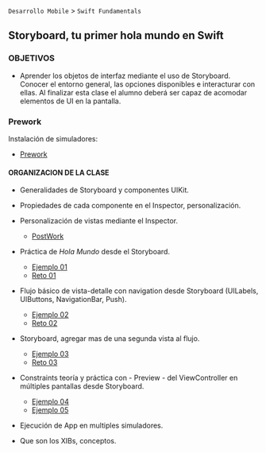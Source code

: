 
`Desarrollo Mobile` > `Swift Fundamentals`
 
## Storyboard, tu primer hola mundo en Swift

### OBJETIVOS 

- Aprender los objetos de interfaz mediante el uso de Storyboard. Conocer el entorno general, las opciones disponibles e interacturar con ellas. Al finalizar esta clase el alumno deberá ser capaz de acomodar elementos de UI en la pantalla.

### Prework 
 
Instalación de simuladores:
 
- [Prework](Prework)
 

#### ORGANIZACION DE LA CLASE 

- Generalidades de Storyboard y componentes UIKit.

- Propiedades de cada componente en el Inspector, personalización.

- Personalización de vistas mediante el Inspector.

	- [PostWork](Postwork)

- Práctica de *Hola Mundo* desde el Storyboard.

 	- [Ejemplo 01](Ejemplo-01)
	- [Reto 01](Reto-01)

- Flujo básico de vista-detalle con navigation desde Storyboard (UILabels, UIButtons, NavigationBar, Push).

	- [Ejemplo 02](Ejemplo-02)
	- [Reto 02](Reto-02)

- Storyboard, agregar mas de una segunda vista al flujo.

	- [Ejemplo 03](Ejemplo-03)
	- [Reto 03](Reto-03)

- Constraints teoría y práctica con - Preview - del ViewController en múltiples pantallas desde Storyboard.

	- [Ejemplo 04](Ejemplo-04)
	- [Ejemplo 05](Ejemplo-05)

- Ejecución de App en multiples simuladores.

- Que son los XIBs, conceptos.
